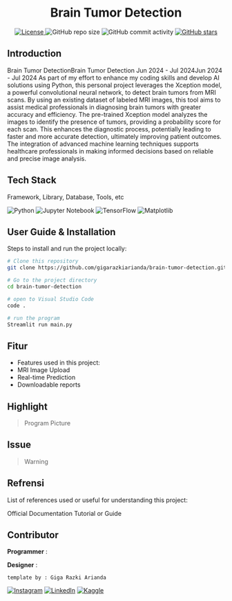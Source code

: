 <h1 align="center">Brain Tumor Detection</h1>

<p align="center">
  <a href="LICENSE">
    <img alt="License" src="https://img.shields.io/badge/License-MIT-yellow.svg">
  </a>
  <img alt="GitHub repo size" src="https://img.shields.io/github/repo-size/gigarazkiarianda/brain-tumor-detection">
  <img alt="GitHub commit activity" src="https://img.shields.io/github/commit-activity/m/gigarazkiarianda/brain-tumor-detection">
  <a href="https://github.com/gigarazkiarianda/readme-template/stargazers">
    <img alt="GitHub stars" src="https://img.shields.io/github/stars/gigarazkiarianda/brain-tumor-detection">
  </a>
</p>


## Introduction

Brain Tumor DetectionBrain Tumor Detection
Jun 2024 - Jul 2024Jun 2024 - Jul 2024
As part of my effort to enhance my coding skills and develop AI solutions using Python, this personal project leverages the Xception model, a powerful convolutional neural network, to detect brain tumors from MRI scans. By using an existing dataset of labeled MRI images, this tool aims to assist medical professionals in diagnosing brain tumors with greater accuracy and efficiency. The pre-trained Xception model analyzes the images to identify the presence of tumors, providing a probability score for each scan. This enhances the diagnostic process, potentially leading to faster and more accurate detection, ultimately improving patient outcomes. The integration of advanced machine learning techniques supports healthcare professionals in making informed decisions based on reliable and precise image analysis.

## Tech Stack
Framework, Library, Database, Tools, etc


![Python](https://img.shields.io/badge/python-3670A0?style=for-the-badge&logo=python&logoColor=ffdd54)
![Jupyter Notebook](https://img.shields.io/badge/jupyter-%23FA0F00.svg?style=for-the-badge&logo=jupyter&logoColor=white)
![TensorFlow](https://img.shields.io/badge/TensorFlow-%23FF6F00.svg?style=for-the-badge&logo=TensorFlow&logoColor=white)
![Matplotlib](https://img.shields.io/badge/Matplotlib-%23ffffff.svg?style=for-the-badge&logo=Matplotlib&logoColor=black)


##  User Guide & Installation
Steps to install and run the project locally:
```bash
# Clone this repository
git clone https://github.com/gigarazkiarianda/brain-tumor-detection.git

# Go to the project directory
cd brain-tumor-detection

# open to Visual Studio Code
code . 

# run the program 
Streamlit run main.py
```

## Fitur 
* Features used in this project:
* MRI Image Upload
* Real-time Prediction
* Downloadable reports

## Highlight
> Program Picture

## Issue

>Warning


## Refrensi

List of references used or useful for understanding this project:

Official Documentation
Tutorial or Guide

## Contributor
   **Programmer** : 
   
   **Designer** :

   
   `template by : Giga Razki Arianda`
   
[![Instagram](https://img.shields.io/badge/Instagram-%23E4405F.svg?logo=Instagram&logoColor=white)](https://www.instagram.com/gigarazkiarianda/) 
[![LinkedIn](https://img.shields.io/badge/LinkedIn-%230077B5.svg?logo=linkedin&logoColor=white)](https://www.linkedin.com/in/gigarazkiarianda/)
[![Kaggle](https://img.shields.io/badge/Kaggle-035a7d?style=for-the-badge&logo=kaggle&logoColor=white)](https://www.kaggle.com/gigarazki)
